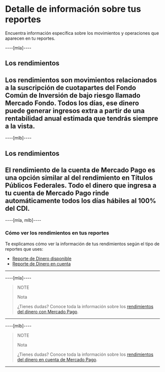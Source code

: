 # Detalle de información sobre tus reportes

Encuentra información específica sobre los movimientos y operaciones que aparecen en tu reportes.

----[mla]---- 
## Los rendimientos
Los rendimientos son movimientos relacionados a la suscripción de cuotapartes del Fondo Común de Inversión de bajo riesgo llamado Mercado Fondo. 
Todos los días, ese dinero puede generar ingresos extra a partir de una rentabilidad anual estimada que tendrás siempre a la vista.
------------
----[mlb]---- 
## Los rendimientos
El rendimiento de la cuenta de Mercado Pago es una opción similar al del rendimiento en Títulos Públicos Federales. Todo el dinero que ingresa a tu cuenta de Mercado Pago rinde automáticamente todos los días hábiles al 100% del CDI.
------------
----[mla, mlb]---- 
### Cómo ver los rendimientos en tus reportes

Te explicamos cómo ver la información de tus rendimientos según el tipo de reportes que uses:

* [Reporte de Dinero disponible](https://www.mercadopago.com.ar/developers/es/guides/reports/extra/asset-management-bank/)
* [Reporte de Dinero en cuenta](https://www.mercadopago.com.ar/developers/es/guides/reports/extra/asset-management-settlement/)
------------
----[mla]---- 
> NOTE
>
> Nota
>
> ¿Tienes dudas? Conoce toda la información sobre los [rendimientos del dinero con Mercado Pago](https://www.mercadopago.com.ar/ayuda/Ayuda_con_tus_Rendimientos_4048).
------------
----[mlb]---- 
> NOTE
>
> Nota
>
> ¿Tienes dudas? Conoce toda la información sobre los [rendimientos del dinero en cuenta de Mercado Pago](https://www.mercadopago.com.br/ajuda/Rendimento-em-conta_4190).
------------